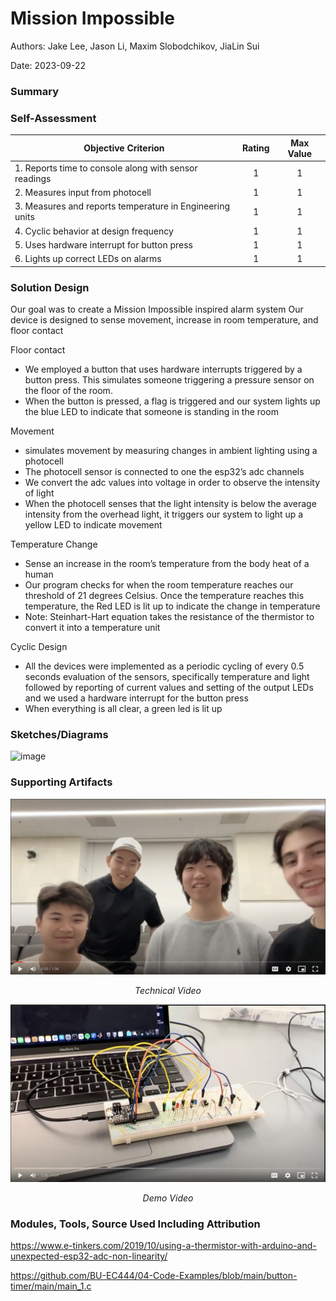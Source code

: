 # Mission Impossible

Authors: Jake Lee, Jason Li,  Maxim Slobodchikov, JiaLin Sui

Date: 2023-09-22

### Summary


### Self-Assessment 

| Objective Criterion | Rating | Max Value  | 
|---------------------------------------------|:-----------:|:---------:|
| 1. Reports time to console along with sensor readings  | 1 |  1     | 
| 2. Measures input from photocell | 1 |  1     | 
| 3. Measures and reports temperature in Engineering units  | 1 |  1     | 
| 4. Cyclic behavior at design frequency  | 1 |  1     | 
| 5. Uses hardware interrupt for button press   | 1 |  1     | 
| 6. Lights up correct LEDs on alarms    | 1 |  1     | 


### Solution Design
Our goal was to create a Mission Impossible inspired alarm system
Our device is designed to sense movement, increase in room temperature, and floor contact

Floor contact
- We employed a button that uses hardware interrupts triggered by a button press. This simulates someone triggering a pressure sensor on the floor of the room. 
- When the button is pressed, a flag is triggered and our system lights up the blue LED to indicate that someone is standing in the room
  
Movement
- simulates movement by measuring changes in ambient lighting using a photocell
- The photocell sensor is connected to one the esp32’s adc channels
- We convert the adc values into voltage in order to observe the intensity of light
- When the photocell senses that the light intensity is below the average intensity from the overhead light, it triggers our system to light up a yellow LED to indicate movement

  
Temperature Change
- Sense an increase in the room’s temperature from the body heat of a human
- Our program checks for when the room temperature reaches our threshold of 21 degrees Celsius. Once the temperature reaches this temperature, the Red LED is lit up to indicate the change in temperature
- Note: Steinhart-Hart equation takes the resistance of the thermistor to convert it into a temperature unit
  
Cyclic Design
- All the devices were implemented as a periodic cycling of every 0.5 seconds evaluation of the sensors, specifically temperature and light followed by reporting of current values and setting of the output LEDs and we used a hardware interrupt for the button press
- When everything is all clear, a green led is lit up



### Sketches/Diagrams
![image](https://github.com/BU-EC444/Team7-Lee-Li-Slobodchikov-Sui/assets/114517092/4dd08309-7938-4756-b913-5bef0a4c8636)



### Supporting Artifacts
[![Technical Video](<./images/Screenshot 2023-09-22 at 3.51.22 PM.png>)](https://drive.google.com/file/d/1AKb4MOBwkUd8NBCEyzgFDFEzxutGBv41/view?usp=drive_link)
<p align="center">
<i>Technical Video</i>
</p>

[![Demo Video](<./images/Screenshot 2023-09-22 at 3.51.00 PM.png>)](https://drive.google.com/file/d/1OT7nLqu3c-im51rbB84WRpaeCsU0cNX_/view?usp=drive_link)
<p align="center">
<i>Demo Video</i>
</p>


### Modules, Tools, Source Used Including Attribution
https://www.e-tinkers.com/2019/10/using-a-thermistor-with-arduino-and-unexpected-esp32-adc-non-linearity/

https://github.com/BU-EC444/04-Code-Examples/blob/main/button-timer/main/main_1.c


